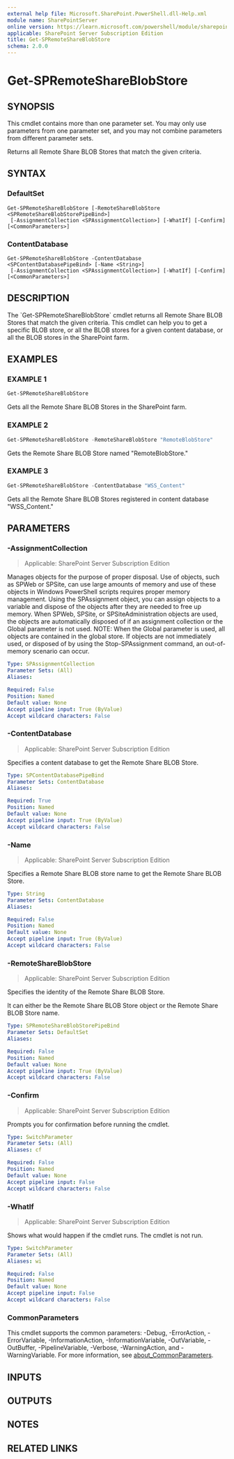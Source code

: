```yaml
---
external help file: Microsoft.SharePoint.PowerShell.dll-Help.xml
module name: SharePointServer
online version: https://learn.microsoft.com/powershell/module/sharepoint-server/get-spremoteshareblobstore
applicable: SharePoint Server Subscription Edition
title: Get-SPRemoteShareBlobStore
schema: 2.0.0
---
```


# Get-SPRemoteShareBlobStore

## SYNOPSIS
This cmdlet contains more than one parameter set.
You may only use parameters from one parameter set, and you may not combine parameters from different parameter sets.

Returns all Remote Share BLOB Stores that match the given criteria.

## SYNTAX

### DefaultSet
```
Get-SPRemoteShareBlobStore [-RemoteShareBlobStore <SPRemoteShareBlobStorePipeBind>]
 [-AssignmentCollection <SPAssignmentCollection>] [-WhatIf] [-Confirm] [<CommonParameters>]
```

### ContentDatabase
```
Get-SPRemoteShareBlobStore -ContentDatabase <SPContentDatabasePipeBind> [-Name <String>]
 [-AssignmentCollection <SPAssignmentCollection>] [-WhatIf] [-Confirm] [<CommonParameters>]
```

## DESCRIPTION
The \`Get-SPRemoteShareBlobStore\` cmdlet returns all Remote Share BLOB Stores that match the given criteria.
This cmdlet can help you to get a specific BLOB store, or all the BLOB stores for a given content database, or all the BLOB stores in the SharePoint farm.

## EXAMPLES

### EXAMPLE 1
```powershell
Get-SPRemoteShareBlobStore
```

Gets all the Remote Share BLOB Stores in the SharePoint farm.

### EXAMPLE 2
```powershell
Get-SPRemoteShareBlobStore -RemoteShareBlobStore "RemoteBlobStore"
```

Gets the Remote Share BLOB Store named "RemoteBlobStore."

### EXAMPLE 3
```powershell
Get-SPRemoteShareBlobStore -ContentDatabase "WSS_Content"
```

Gets all the Remote Share BLOB Stores registered in content database "WSS_Content."

## PARAMETERS

### -AssignmentCollection

> Applicable: SharePoint Server Subscription Edition

Manages objects for the purpose of proper disposal.
Use of objects, such as SPWeb or SPSite, can use large amounts of memory and use of these objects in Windows PowerShell scripts requires proper memory management.
Using the SPAssignment object, you can assign objects to a variable and dispose of the objects after they are needed to free up memory.
When SPWeb, SPSite, or SPSiteAdministration objects are used, the objects are automatically disposed of if an assignment collection or the Global parameter is not used.
NOTE: When the Global parameter is used, all objects are contained in the global store.
If objects are not immediately used, or disposed of by using the Stop-SPAssignment command, an out-of-memory scenario can occur.

```yaml
Type: SPAssignmentCollection
Parameter Sets: (All)
Aliases:

Required: False
Position: Named
Default value: None
Accept pipeline input: True (ByValue)
Accept wildcard characters: False
```

### -ContentDatabase

> Applicable: SharePoint Server Subscription Edition

Specifies a content database to get the Remote Share BLOB Store.

```yaml
Type: SPContentDatabasePipeBind
Parameter Sets: ContentDatabase
Aliases:

Required: True
Position: Named
Default value: None
Accept pipeline input: True (ByValue)
Accept wildcard characters: False
```

### -Name

> Applicable: SharePoint Server Subscription Edition

Specifies a Remote Share BLOB store name to get the Remote Share BLOB Store.

```yaml
Type: String
Parameter Sets: ContentDatabase
Aliases:

Required: False
Position: Named
Default value: None
Accept pipeline input: True (ByValue)
Accept wildcard characters: False
```

### -RemoteShareBlobStore

> Applicable: SharePoint Server Subscription Edition

Specifies the identity of the Remote Share BLOB Store.

It can either be the Remote Share BLOB Store object or the Remote Share BLOB Store name.

```yaml
Type: SPRemoteShareBlobStorePipeBind
Parameter Sets: DefaultSet
Aliases:

Required: False
Position: Named
Default value: None
Accept pipeline input: True (ByValue)
Accept wildcard characters: False
```

### -Confirm

> Applicable: SharePoint Server Subscription Edition

Prompts you for confirmation before running the cmdlet.

```yaml
Type: SwitchParameter
Parameter Sets: (All)
Aliases: cf

Required: False
Position: Named
Default value: None
Accept pipeline input: False
Accept wildcard characters: False
```

### -WhatIf

> Applicable: SharePoint Server Subscription Edition

Shows what would happen if the cmdlet runs.
The cmdlet is not run.

```yaml
Type: SwitchParameter
Parameter Sets: (All)
Aliases: wi

Required: False
Position: Named
Default value: None
Accept pipeline input: False
Accept wildcard characters: False
```

### CommonParameters
This cmdlet supports the common parameters: -Debug, -ErrorAction, -ErrorVariable, -InformationAction, -InformationVariable, -OutVariable, -OutBuffer, -PipelineVariable, -Verbose, -WarningAction, and -WarningVariable. For more information, see [about_CommonParameters](https://go.microsoft.com/fwlink/?LinkID=113216).

## INPUTS

## OUTPUTS

## NOTES

## RELATED LINKS

